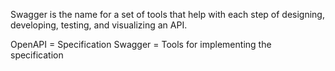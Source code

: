 Swagger is the name for a set of tools that help with each step of designing, developing, testing, and visualizing an API. 

OpenAPI = Specification
Swagger = Tools for implementing the specification


